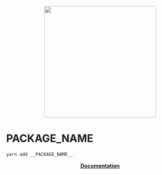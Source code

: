 <p align="center"><a href="https://corets.github.io/corets"><img src="https://raw.githubusercontent.com/corets/corets/master/public/assets/logo-text.svg" width="300"/></a></p>

# __PACKAGE_NAME__

```sh
yarn add __PACKAGE_NAME__
```

<p align="center"><b><a href="https://__GITHUB_ORGANISATION__.github.io/__GITHUB_REPOSITORY_NAME__">Documentation</a></b></p>
